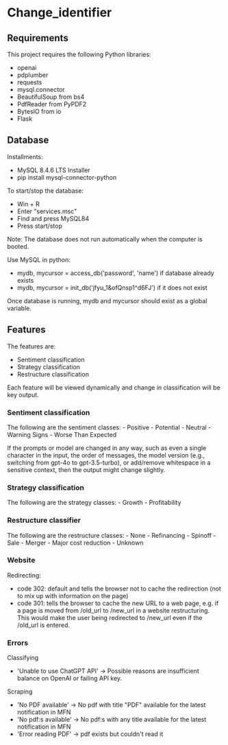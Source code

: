 # Change_identifier
## Requirements

This project requires the following Python libraries:
- openai
- pdplumber
- requests
- mysql.connector
- BeautifulSoup from bs4
- PdfReader from PyPDF2
- BytesIO from io
- Flask

## Database

Installments:
- MySQL 8.4.6 LTS Installer
- pip install mysql-connector-python

To start/stop the database:
- Win + R
- Enter "services.msc"
- Find and press MySQL84
- Press start/stop

Note: The database does not run automatically when the computer is booted.

Use MySQL in python:
- mydb, mycursor = access_db('password', 'name') if database already exists
- mydb, mycursor = init_db('jfyu_1&ofQnsp1^d6FJ') if it does not exist

Once database is running, mydb and mycursor should exist as a global variable. 

## Features

The features are:
- Sentiment classification
- Strategy classification
- Restructure classification

Each feature will be viewed dynamically and change in classification will be key output. 

### Sentiment classification

The following are the sentiment classes:
    - Positive
    - Potential
    - Neutral
    - Warning Signs
    - Worse Than Expected

If the prompts or model are changed in any way, such as even a single character in the input, the order of messages, the model version (e.g., switching from gpt-4o to gpt-3.5-turbo), or add/remove whitespace in a sensitive context, then the output might change slightly.

### Strategy classification

The following are the strategy classes:
    - Growth
    - Profitability

### Restructure classifier

The following are the restructure classes:
    - None
    - Refinancing
    - Spinoff
    - Sale
    - Merger
    - Major cost reduction
    - Unknown

### Website

Redirecting:
- code 302: default and tells the browser not to cache the redirection (not to mix up with information on the page)
- code 301: tells the browser to cache the new URL to a web page, e.g. if a page is moved from /old_url to /new_url in a website 
restructuring. This would make the user being redirected to /new_url even if the /old_url is entered. 

### Errors
Classifying
- 'Unable to use ChatGPT API' -> Possible reasons are insufficient balance on OpenAI or failing API key.

Scraping
- 'No PDF available' -> No pdf with title "PDF" available for the latest notification in MFN
- 'No pdf:s available' -> No pdf:s with any title available for the latest notification in MFN
- 'Error reading PDF' -> pdf exists but couldn't read it
